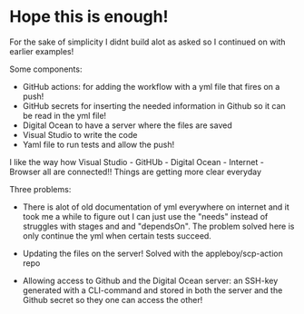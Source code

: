 # Hope this is enough!

For the sake of simplicity I didnt build alot as asked so I continued on with earlier examples! 

Some components: 

- GitHub actions: for adding the workflow with a yml file that fires on a push! 
- GitHub secrets for inserting the needed information in Github so it can be read in the yml file! 
- Digital Ocean to have a server where the files are saved
- Visual Studio to write the code
- Yaml file to run tests and allow the push!  

I like the way how Visual Studio - GitHUb - Digital Ocean - Internet - Browser all are connected!! Things are getting more clear everyday

Three problems: 

- There is alot of old documentation of yml everywhere on internet and it took me a while to figure out I can just use the "needs" 
  instead of struggles with stages and and "dependsOn". The problem solved here is only continue the yml when certain tests succeed.
  
- Updating the files on the server! Solved with the appleboy/scp-action repo

- Allowing access to Github and the Digital Ocean server: 
  an SSH-key generated with a CLI-command and stored in both the server and the Github secret so they one can access the other! 
  
  
